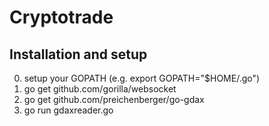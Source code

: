 # Cryptotrade

## Installation and setup
0. setup your GOPATH (e.g. export GOPATH="$HOME/.go")
1. go get github.com/gorilla/websocket
2. go get github.com/preichenberger/go-gdax
3. go run gdaxreader.go
